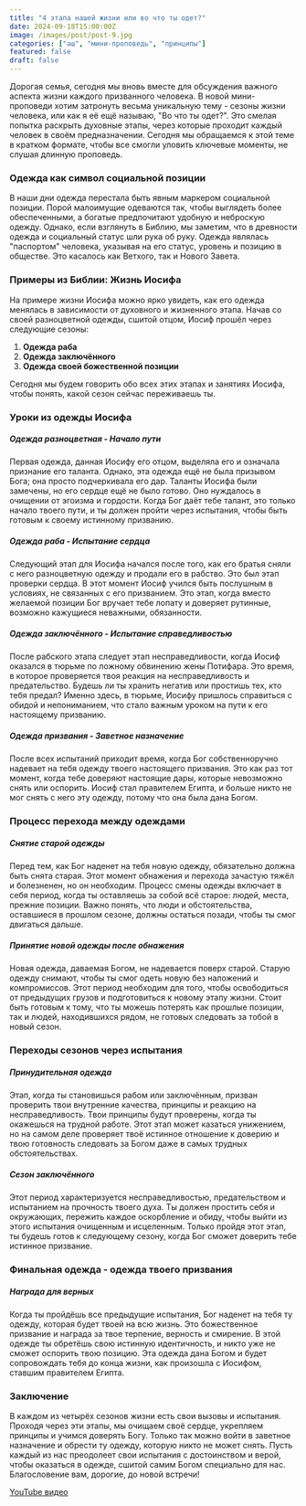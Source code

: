 ```yaml
---
title: "4 этапа нашей жизни или во что ты одет?"
date: 2024-09-18T15:00:00Z
image: /images/post/post-9.jpg
categories: ["аш", "мини-проповедь", "принципы"]
featured: false
draft: false
---
```


Дорогая семья, сегодня мы вновь вместе для обсуждения важного аспекта жизни каждого призванного человека. В новой мини-проповеди хотим затронуть весьма уникальную тему - сезоны жизни человека, или как я её ещё называю, "Во что ты одет?". Это смелая попытка раскрыть духовные этапы, через которые проходит каждый человек в своём предназначении. Сегодня мы обращаемся к этой теме в кратком формате, чтобы все смогли уловить ключевые моменты, не слушая длинную проповедь.

### Одежда как символ социальной позиции

В наши дни одежда перестала быть явным маркером социальной позиции. Порой малоимущие одеваются так, чтобы выглядеть более обеспеченными, а богатые предпочитают удобную и неброскую одежду. Однако, если взглянуть в Библию, мы заметим, что в древности одежда и социальный статус шли рука об руку. Одежда являлась "паспортом" человека, указывая на его статус, уровень и позицию в обществе. Это касалось как Ветхого, так и Нового Завета.

### Примеры из Библии: Жизнь Иосифа

На примере жизни Иосифа можно ярко увидеть, как его одежда менялась в зависимости от духовного и жизненного этапа. Начав со своей разноцветной одежды, сшитой отцом, Иосиф прошёл через следующие сезоны:

1. **Одежда раба**
2. **Одежда заключённого**
3. **Одежда своей божественной позиции**

Сегодня мы будем говорить обо всех этих этапах и занятиях Иосифа, чтобы понять, какой сезон сейчас переживаешь ты.

### Уроки из одежды Иосифа

##### Одежда разноцветная - Начало пути

Первая одежда, данная Иосифу его отцом, выделяла его и означала признание его таланта. Однако, эта одежда ещё не была призывом Бога; она просто подчеркивала его дар. Таланты Иосифа были замечены, но его сердце ещё не было готово. Оно нуждалось в очищении от эгоизма и гордости. Когда Бог даёт тебе талант, это только начало твоего пути, и ты должен пройти через испытания, чтобы быть готовым к своему истинному призванию.

##### Одежда раба - Испытание сердца

Следующий этап для Иосифа начался после того, как его братья сняли с него разноцветную одежду и продали его в рабство. Это был этап проверки сердца. В этот момент Иосиф учился быть послушным в условиях, не связанных с его призванием. Это этап, когда вместо желаемой позиции Бог вручает тебе лопату и доверяет рутинные, возможно кажущиеся неважными, обязанности.

##### Одежда заключённого - Испытание справедливостью

После рабского этапа следует этап несправедливости, когда Иосиф оказался в тюрьме по ложному обвинению жены Потифара. Это время, в которое проверяется твоя реакция на несправедливость и предательство. Будешь ли ты хранить негатив или простишь тех, кто тебя предал? Именно здесь, в тюрьме, Иосифу пришлось справиться с обидой и непониманием, что стало важным уроком на пути к его настоящему призванию.

##### Одежда призвания - Заветное назначение

После всех испытаний приходит время, когда Бог собственноручно надевает на тебя одежду твоего настоящего призвания. Это как раз тот момент, когда тебе доверяют настоящие дары, которые невозможно снять или оспорить. Иосиф стал правителем Египта, и больше никто не мог снять с него эту одежду, потому что она была дана Богом.

### Процесс перехода между одеждами

##### Снятие старой одежды

Перед тем, как Бог наденет на тебя новую одежду, обязательно должна быть снята старая. Этот момент обнажения и перехода зачастую тяжёл и болезненен, но он необходим. Процесс смены одежды включает в себя период, когда ты оставляешь за собой всё старое: людей, места, прежние позиции. Важно понять, что люди и обстоятельства, оставшиеся в прошлом сезоне, должны остаться позади, чтобы ты смог двигаться дальше.

##### Принятие новой одежды после обнажения

Новая одежда, даваемая Богом, не надевается поверх старой. Старую одежду снимают, чтобы ты смог одеть новую без наложений и компромиссов. Этот период необходим для того, чтобы освободиться от предыдущих грузов и подготовиться к новому этапу жизни. Стоит быть готовым к тому, что ты можешь потерять как прошлые позиции, так и людей, находившихся рядом, не готовых следовать за тобой в новый сезон.

### Переходы сезонов через испытания

##### Принудительная одежда

Этап, когда ты становишься рабом или заключённым, призван проверить твои внутренние качества, принципы и реакцию на несправедливость. Твои принципы будут проверены, когда ты окажешься на трудной работе. Этот этап может казаться унижением, но на самом деле проверяет твоё истинное отношение к доверию и твою готовность следовать за Богом даже в самых трудных обстоятельствах.

##### Сезон заключённого

Этот период характеризуется несправедливостью, предательством и испытанием на прочность твоего духа. Ты должен простить себя и окружающих, пережить каждое оскорбление и обиду, чтобы выйти из этого испытания очищенным и исцеленным. Только пройдя этот этап, ты будешь готов к следующему сезону, когда Бог сможет доверить тебе истинное призвание.

### Финальная одежда - одежда твоего призвания

##### Награда для верных

Когда ты пройдёшь все предыдущие испытания, Бог наденет на тебя ту одежду, которая будет твоей на всю жизнь. Это божественное призвание и награда за твое терпение, верность и смирение. В этой одежде ты обретёшь свою истинную идентичность, и никто уже не сможет оспорить твою позицию. Эта одежда дана Богом и будет сопровождать тебя до конца жизни, как произошла с Иосифом, ставшим правителем Египта.

### Заключение

В каждом из четырёх сезонов жизни есть свои вызовы и испытания. Проходя через эти этапы, мы очищаем своё сердце, укрепляем принципы и учимся доверять Богу. Только так можно войти в заветное назначение и обрести ту одежду, которую никто не может снять. Пусть каждый из нас преодолеет свои испытания с достоинством и верой, чтобы оказаться в одежде, сшитой самим Богом специально для нас. Благословение вам, дорогие, до новой встречи!

[YouTube видео](https://youtu.be/RhrzM2ItoZs?si=XGBaf_EIIaEPn88x)

